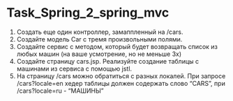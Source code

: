 # Task_Spring_2_spring_mvc
1) Создать еще один контроллер, замаппленный  на /cars. 
2) Создайте модель Car с тремя произвольными полями.
3) Создайте сервис с методом, который будет возвращать список из любых машин (на ваше усмотрение, но не меньше 3х) 
4) Создайте страницу cars.jsp. Реализуйте создание таблицы  с машинами из сервиса с помощью jstl.
5) На страницу /cars можно обратиться с разных локалей. При запросе /cars?locale=en хедер таблицы должен содержать слово “CARS”, при /cars?locale=ru -  “МАШИНЫ”
